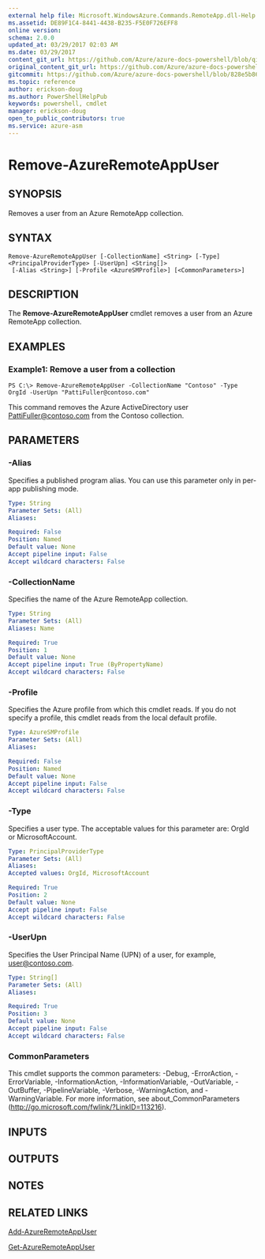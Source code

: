 ```yaml
---
external help file: Microsoft.WindowsAzure.Commands.RemoteApp.dll-Help.xml
ms.assetid: DE89F1C4-8441-4438-B235-F5E0F726EFF8
online version:
schema: 2.0.0
updated_at: 03/29/2017 02:03 AM
ms.date: 03/29/2017
content_git_url: https://github.com/Azure/azure-docs-powershell/blob/qinezh-conceptual/azureps-cmdlets-docs/ServiceManagement/Azure/v3.7.0/Remove-AzureRemoteAppUser.md
original_content_git_url: https://github.com/Azure/azure-docs-powershell/blob/qinezh-conceptual/azureps-cmdlets-docs/ServiceManagement/Azure/v3.7.0/Remove-AzureRemoteAppUser.md
gitcommit: https://github.com/Azure/azure-docs-powershell/blob/828e5b8648af6bdf3119ffe0cd409647f00de183
ms.topic: reference
author: erickson-doug
ms.author: PowerShellHelpPub
keywords: powershell, cmdlet
manager: erickson-doug
open_to_public_contributors: true
ms.service: azure-asm
---
```


# Remove-AzureRemoteAppUser

## SYNOPSIS
Removes a user from an Azure RemoteApp collection.

## SYNTAX

```
Remove-AzureRemoteAppUser [-CollectionName] <String> [-Type] <PrincipalProviderType> [-UserUpn] <String[]>
 [-Alias <String>] [-Profile <AzureSMProfile>] [<CommonParameters>]
```

## DESCRIPTION
The **Remove-AzureRemoteAppUser** cmdlet removes a user from an Azure RemoteApp collection.

## EXAMPLES

### Example1: Remove a user from a collection
```
PS C:\> Remove-AzureRemoteAppUser -CollectionName "Contoso" -Type OrgId -UserUpn "PattiFuller@contoso.com"
```

This command removes the Azure ActiveDirectory user PattiFuller@contoso.com from the Contoso collection.

## PARAMETERS

### -Alias
Specifies a published program alias.
You can use this parameter only in per-app publishing mode.

```yaml
Type: String
Parameter Sets: (All)
Aliases: 

Required: False
Position: Named
Default value: None
Accept pipeline input: False
Accept wildcard characters: False
```

### -CollectionName
Specifies the name of the Azure RemoteApp collection.

```yaml
Type: String
Parameter Sets: (All)
Aliases: Name

Required: True
Position: 1
Default value: None
Accept pipeline input: True (ByPropertyName)
Accept wildcard characters: False
```

### -Profile
Specifies the Azure profile from which this cmdlet reads.
If you do not specify a profile, this cmdlet reads from the local default profile.

```yaml
Type: AzureSMProfile
Parameter Sets: (All)
Aliases: 

Required: False
Position: Named
Default value: None
Accept pipeline input: False
Accept wildcard characters: False
```

### -Type
Specifies a user type.
The acceptable values for this parameter are: OrgId or MicrosoftAccount.

```yaml
Type: PrincipalProviderType
Parameter Sets: (All)
Aliases: 
Accepted values: OrgId, MicrosoftAccount

Required: True
Position: 2
Default value: None
Accept pipeline input: False
Accept wildcard characters: False
```

### -UserUpn
Specifies the User Principal Name (UPN) of a user, for example, user@contoso.com.

```yaml
Type: String[]
Parameter Sets: (All)
Aliases: 

Required: True
Position: 3
Default value: None
Accept pipeline input: False
Accept wildcard characters: False
```

### CommonParameters
This cmdlet supports the common parameters: -Debug, -ErrorAction, -ErrorVariable, -InformationAction, -InformationVariable, -OutVariable, -OutBuffer, -PipelineVariable, -Verbose, -WarningAction, and -WarningVariable. For more information, see about_CommonParameters (http://go.microsoft.com/fwlink/?LinkID=113216).

## INPUTS

## OUTPUTS

## NOTES

## RELATED LINKS

[Add-AzureRemoteAppUser](./Add-AzureRemoteAppUser.md)

[Get-AzureRemoteAppUser](./Get-AzureRemoteAppUser.md)


